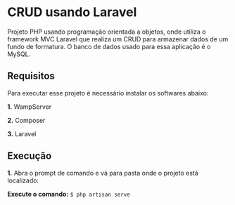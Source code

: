 # CRUD usando Laravel
Projeto PHP usando programação orientada a objetos, onde utiliza o framework MVC Laravel que realiza um CRUD para armazenar dados de um fundo de formatura. O banco de dados usado para essa aplicação é o MySQL.

## Requisitos
Para executar esse projeto é necessário instalar os softwares abaixo:

**1.** WampServer

**2.** Composer

**3.** Laravel

## Execução 
**1.** Abra o prompt de comando e vá para pasta onde o projeto está localizado: 

**Execute o comando:** `$ php artisan serve`
